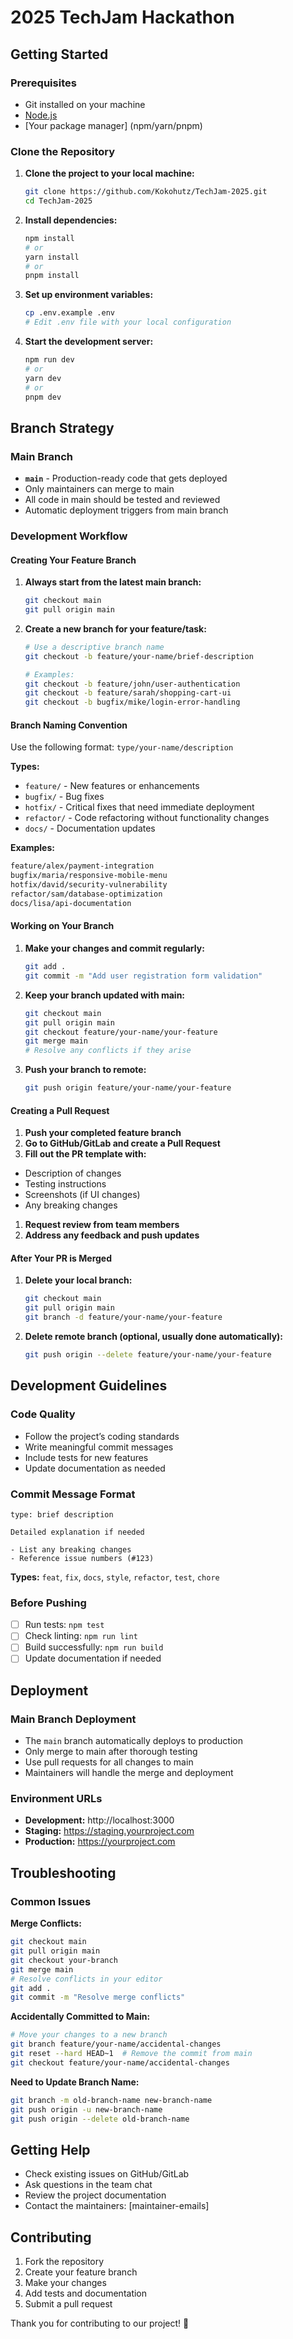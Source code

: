 # 2025 TechJam Hackathon

## Getting Started

### Prerequisites

- Git installed on your machine
- [Node.js](https://nodejs.org/)
- [Your package manager] (npm/yarn/pnpm)

### Clone the Repository

1. **Clone the project to your local machine:**
   
   ```bash
   git clone https://github.com/Kokohutz/TechJam-2025.git
   cd TechJam-2025
   ```
1. **Install dependencies:**
   
   ```bash
   npm install
   # or
   yarn install
   # or
   pnpm install
   ```
1. **Set up environment variables:**
   
   ```bash
   cp .env.example .env
   # Edit .env file with your local configuration
   ```
1. **Start the development server:**
   
   ```bash
   npm run dev
   # or
   yarn dev
   # or
   pnpm dev
   ```

## Branch Strategy

### Main Branch

- **`main`** - Production-ready code that gets deployed
- Only maintainers can merge to main
- All code in main should be tested and reviewed
- Automatic deployment triggers from main branch

### Development Workflow

#### Creating Your Feature Branch

1. **Always start from the latest main branch:**
   
   ```bash
   git checkout main
   git pull origin main
   ```
1. **Create a new branch for your feature/task:**
   
   ```bash
   # Use a descriptive branch name
   git checkout -b feature/your-name/brief-description
   
   # Examples:
   git checkout -b feature/john/user-authentication
   git checkout -b feature/sarah/shopping-cart-ui
   git checkout -b bugfix/mike/login-error-handling
   ```

#### Branch Naming Convention

Use the following format: `type/your-name/description`

**Types:**

- `feature/` - New features or enhancements
- `bugfix/` - Bug fixes
- `hotfix/` - Critical fixes that need immediate deployment
- `refactor/` - Code refactoring without functionality changes
- `docs/` - Documentation updates

**Examples:**

```bash
feature/alex/payment-integration
bugfix/maria/responsive-mobile-menu
hotfix/david/security-vulnerability
refactor/sam/database-optimization
docs/lisa/api-documentation
```

#### Working on Your Branch

1. **Make your changes and commit regularly:**
   
   ```bash
   git add .
   git commit -m "Add user registration form validation"
   ```
1. **Keep your branch updated with main:**
   
   ```bash
   git checkout main
   git pull origin main
   git checkout feature/your-name/your-feature
   git merge main
   # Resolve any conflicts if they arise
   ```
1. **Push your branch to remote:**
   
   ```bash
   git push origin feature/your-name/your-feature
   ```

#### Creating a Pull Request

1. **Push your completed feature branch**
1. **Go to GitHub/GitLab and create a Pull Request**
1. **Fill out the PR template with:**
- Description of changes
- Testing instructions
- Screenshots (if UI changes)
- Any breaking changes
1. **Request review from team members**
1. **Address any feedback and push updates**

#### After Your PR is Merged

1. **Delete your local branch:**
   
   ```bash
   git checkout main
   git pull origin main
   git branch -d feature/your-name/your-feature
   ```
1. **Delete remote branch (optional, usually done automatically):**
   
   ```bash
   git push origin --delete feature/your-name/your-feature
   ```

## Development Guidelines

### Code Quality

- Follow the project’s coding standards
- Write meaningful commit messages
- Include tests for new features
- Update documentation as needed

### Commit Message Format

```
type: brief description

Detailed explanation if needed

- List any breaking changes
- Reference issue numbers (#123)
```

**Types:** `feat`, `fix`, `docs`, `style`, `refactor`, `test`, `chore`

### Before Pushing

- [ ] Run tests: `npm test`
- [ ] Check linting: `npm run lint`
- [ ] Build successfully: `npm run build`
- [ ] Update documentation if needed

## Deployment

### Main Branch Deployment

- The `main` branch automatically deploys to production
- Only merge to main after thorough testing
- Use pull requests for all changes to main
- Maintainers will handle the merge and deployment

### Environment URLs

- **Development:** http://localhost:3000
- **Staging:** https://staging.yourproject.com
- **Production:** https://yourproject.com

## Troubleshooting

### Common Issues

**Merge Conflicts:**

```bash
git checkout main
git pull origin main
git checkout your-branch
git merge main
# Resolve conflicts in your editor
git add .
git commit -m "Resolve merge conflicts"
```

**Accidentally Committed to Main:**

```bash
# Move your changes to a new branch
git branch feature/your-name/accidental-changes
git reset --hard HEAD~1  # Remove the commit from main
git checkout feature/your-name/accidental-changes
```

**Need to Update Branch Name:**

```bash
git branch -m old-branch-name new-branch-name
git push origin -u new-branch-name
git push origin --delete old-branch-name
```

## Getting Help

- Check existing issues on GitHub/GitLab
- Ask questions in the team chat
- Review the project documentation
- Contact the maintainers: [maintainer-emails]

## Contributing

1. Fork the repository
1. Create your feature branch
1. Make your changes
1. Add tests and documentation
1. Submit a pull request

Thank you for contributing to our project! 🚀
